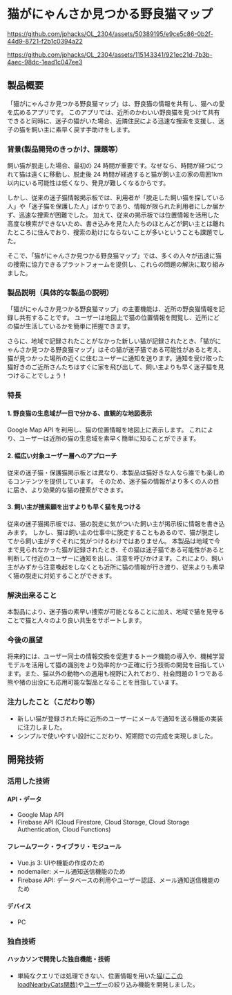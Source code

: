 # 猫がにゃんさか見つかる野良猫マップ

https://github.com/jphacks/OL_2304/assets/50389195/e9ce5c86-0b2f-44d9-8721-f2b1c0394a22


https://github.com/jphacks/OL_2304/assets/115143341/921ec21d-7b3b-4aec-98dc-1ead1c047ee3



## 製品概要

「猫がにゃんさか見つかる野良猫マップ」は、野良猫の情報を共有し、猫への愛を広めるアプリです。
このアプリでは、近所のかわいい野良猫を見つけて共有できると同時に、迷子の猫がいた場合、近隣住民による迅速な捜索を支援し、迷子の猫を飼い主に素早く戻す手助けをします。

### 背景(製品開発のきっかけ、課題等）

飼い猫が脱走した場合、最初の 24 時間が重要です。なぜなら、時間が経つにつれて猫は遠くに移動し、脱走後 24 時間が経過すると猫が飼い主の家の周囲1km以内にいる可能性は低くなり、発見が難しくなるからです。

しかし、従来の迷子猫情報掲示板では、利用者が「脱走した飼い猫を探している人」や「迷子猫を保護した人」ばかりであり、情報が限られた利用者にしか届かず、迅速な捜索が困難でした。
加えて、従来の掲示板では位置情報を活用した高度な検索ができないため、書き込みを見た人たちのほとんどが飼い主とは離れたところに住んでおり、捜索の助けにならないことが多いということも課題でした。

そこで、「猫がにゃんさか見つかる野良猫マップ」では、多くの人々が迅速に猫の捜索に協力できるプラットフォームを提供し、これらの問題の解決に取り組みました。

### 製品説明（具体的な製品の説明）

「猫がにゃんさか見つかる野良猫マップ」の主要機能は、近所の野良猫情報を記録し共有することです。
ユーザーは地図上で猫の位置情報を閲覧し、近所にどの猫が生活しているかを簡単に把握できます。

さらに、地域で記録されたことがなかった新しい猫が記録されたとき、「猫がにゃんさか見つかる野良猫マップ」はその猫が迷子猫である可能性があると考え、猫が見つかった場所の近くに住むユーザーに通知を送ります。通知を受け取った猫好きのご近所さんたちはすぐに家を飛び出して、飼い主よりも早く迷子猫を見つけることでしょう！

### 特長

#### 1. 野良猫の生息域が一目で分かる、直観的な地図表示

Google Map API を利用し、猫の位置情報を地図上に表示します。
これにより、ユーザーは近所の猫の生息域を素早く簡単に知ることができます。

#### 2. 幅広い対象ユーザー層へのアプローチ

従来の迷子猫・保護猫掲示板とは異なり、本製品は猫好きな人なら誰でも楽しめるコンテンツを提供しています。
そのため、迷子猫の情報がより多くの人の目に届き、より効果的な猫の捜索ができます。

#### 3. 飼い主が捜索願を出すよりも早く猫を見つける

従来の迷子猫掲示板では、猫の脱走に気がついた飼い主が掲示板に情報を書き込みます。
しかし、猫は飼い主の仕事中に脱走することもあるので、猫が脱走してから飼い主がすぐそれに気がつけるわけではありません。
本製品は地域で今まで見られなかった猫が記録されたとき、その猫は迷子猫である可能性があると判断して付近のユーザーに通知を出し、注意を呼びかけます。これにより、飼い主がみずから注意喚起をしなくとも近所に猫の情報が行き渡り、従来よりも素早く猫の脱走に対処することができます。

### 解決出来ること

本製品により、迷子猫の素早い捜索が可能となることに加え、地域で猫を見守ることで猫と人々のより良い共生をサポートします。

### 今後の展望

将来的には、ユーザー同士の情報交換を促進するトーク機能の導入や、機械学習モデルを活用して猫の識別をより効率的かつ正確に行う技術の開発を目指しています。また、猫以外の動物への適用も視野に入れており、社会問題の 1 つである熊や猪の出没にも応用可能な製品となることを目指しています。

### 注力したこと（こだわり等）

- 新しい猫が登録された時に近所のユーザーにメールで通知を送る機能の実装に注力しました。
- シンプルで使いやすい設計にこだわり、短期間での完成を実現しました。

## 開発技術

### 活用した技術

#### API・データ

- Google Map API
- Firebase API (Cloud Firestore, Cloud Storage, Cloud Storage Authentication, Cloud Functions)

#### フレームワーク・ライブラリ・モジュール

- Vue.js 3: UIや機能の作成のため
- nodemailer: メール通知送信機能のため
- Firebase API: データベースの利用やユーザー認証、メール通知送信機能のため

#### デバイス

- PC

### 独自技術

#### ハッカソンで開発した独自機能・技術

- 単純なクエリでは処理できない、位置情報を用いた[猫(ここのloadNearbyCats関数)](catproject/src/components/CatMap.vue)や[ユーザー](catproject/functions/index.js)の絞り込み機能を開発しました。
